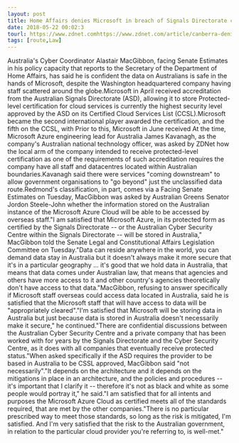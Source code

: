 ```yaml
---
layout: post
title: Home Affairs denies Microsoft in breach of Signals Directorate conditions
date: 2018-05-22 00:02:3
tourl: https://www.zdnet.comhttps://www.zdnet.com/article/canberra-denies-microsoft-in-breach-of-signals-directorate-conditions/
tags: [route,Law]
---
```

Australia's Cyber Coordinator Alastair MacGibbon, facing Senate Estimates in his policy capacity that reports to the Secretary of the Department of Home Affairs, has said he is confident the data on Australians is safe in the hands of Microsoft, despite the Washington headquartered company having staff scattered around the globe.Microsoft in April received accreditation from the Australian Signals Directorate (ASD), allowing it to store Protected-level certification for cloud services is currently the highest security level approved by the ASD on its Certified Cloud Services List (CCSL).Microsoft became the second international player awarded the certification, and the fifth on the CCSL, with Prior to this, Microsoft in June received At the time, Microsoft Azure engineering lead for Australia James Kavanagh, as the company's Australian national technology officer, was asked by ZDNet how the local arm of the company intended to receive protected-level certification as one of the requirements of such accreditation requires the company have all staff and datacentres located within Australian boundaries.Kavanagh said there were services "coming downstream" to allow government organisations to "go beyond" just the unclassified data route.Redmond's classification, in part, comes via a Facing Senate Estimates on Tuesday, MacGibbon was asked by Australian Greens Senator Jordon Steele-John whether the information stored on the Australian instance of the Microsoft Azure Cloud will be able to be accessed by overseas staff."I am satisfied that Microsoft Azure, in its protected form as certified by the Signals Directorate -- or the Australian Cyber Security Centre within the Signals Directorate -- will be stored in Australia," MacGibbon told the Senate Legal and Constitutional Affairs Legislation Committee on Tuesday."Data can reside anywhere in the world, you can demand data stay in Australia but it doesn't always make it more secure that it's in a particular geography ... it's good that we hold data in Australia, that means that data comes under Australian law, that means that agencies and others have more access to it and other country's agencies theoretically don't have access to that data."MacGibbon, refusing to answer specifically if Microsoft staff overseas could access data located in Australia, said he is satisfied that the Microsoft staff that will have access to data will be "appropriately cleared"."I'm satisfied that Microsoft will be storing data in Australia but just because data is stored in Australia doesn't necessarily make it secure," he continued."There are confidential discussions between the Australian Cyber Security Centre and a private company that has been worked with for years by the Signals Directorate and the Cyber Security Centre, as it does with all companies that eventually receive protected status."When asked specifically if the ASD requires the provider to be based in Australia to be CSSL approved, MacGibbon said "not necessarily"."It depends on the architecture and it depends on the mitigations in place in an architecture, and the policies and procedures -- it's important that I clarify it -- therefore it's not as black and white as some people would portray it," he said."I am satisfied that for all intents and purposes the Microsoft Azure Cloud as certified meets all of the standards required, that are met by the other companies."There is no particular prescribed way to meet those standards, so long as the risk is mitigated, I'm satisfied. And I'm very satisfied that the risk to the Australian government, in relation to the particular cloud provider you're referring to, is well-met."